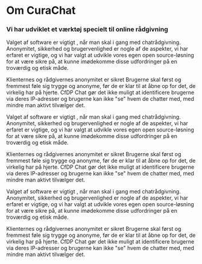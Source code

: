 # Om CuraChat

### Vi har udviklet et værktøj specielt til online rådgivning
Valget af software er vigtigt , når man skal i gang med chatrådgivning. Anonymitet, sikkerhed og brugervenlighed er nogle af de aspekter, vi har erfaret er vigtige, og vi har valgt at udvikle vores egen open source-løsning for at være sikre på, at kunne imødekomme disse udfordringer på en troværdig og etisk måde.

Klienternes og rådgivernes anonymitet er sikret
Brugerne skal først og fremmest  føle sig trygge og anonyme, før de er klar til at åbne op for det, de virkelig har på hjerte. CfDP Chat gør det ikke muligt at identificere brugerne via deres IP-adresser og brugerne kan ikke "se" hvem de chatter med, med mindre man aktivt tilvælger det.

Valget af software er vigtigt , når man skal i gang med chatrådgivning. Anonymitet, sikkerhed og brugervenlighed er nogle af de aspekter, vi har erfaret er vigtige, og vi har valgt at udvikle vores egen open source-løsning for at være sikre på, at kunne imødekomme disse udfordringer på en troværdig og etisk måde.

Klienternes og rådgivernes anonymitet er sikret
Brugerne skal først og fremmest  føle sig trygge og anonyme, før de er klar til at åbne op for det, de virkelig har på hjerte. CfDP Chat gør det ikke muligt at identificere brugerne via deres IP-adresser og brugerne kan ikke "se" hvem de chatter med, med mindre man aktivt tilvælger det.

Valget af software er vigtigt , når man skal i gang med chatrådgivning. Anonymitet, sikkerhed og brugervenlighed er nogle af de aspekter, vi har erfaret er vigtige, og vi har valgt at udvikle vores egen open source-løsning for at være sikre på, at kunne imødekomme disse udfordringer på en troværdig og etisk måde.

Klienternes og rådgivernes anonymitet er sikret
Brugerne skal først og fremmest  føle sig trygge og anonyme, før de er klar til at åbne op for det, de virkelig har på hjerte. CfDP Chat gør det ikke muligt at identificere brugerne via deres IP-adresser og brugerne kan ikke "se" hvem de chatter med, med mindre man aktivt tilvælger det.
